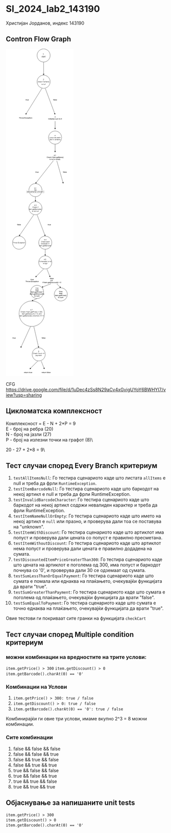 # SI_2024_lab2_143190

Христијан Јорданов, индекс 143190

## Contron Flow Graph

![143190-cfg](143190-cfg.png)

CFG https://drive.google.com/file/d/1uDec4zSs8N29aCv4xGvigUYoY6BWHYI7/view?usp=sharing

## Цикломатска комплексност

Комплексност = E - N + 2\*P = 9\
E - број на ребра (20)\
N - број на јазли (27)\
P - број на излезни точки на графот (8)\

20 - 27 + 2\*8 = 9\

## Тест случаи според Еvery Branch критериум

1. `testAllItemsNull`: Го тестира сценариото каде што листата `allItems` е null и треба да фрли `RuntimeException`.
2. `testItemBarcodeNull`: Го тестира сценариото каде што баркодот на некој артикл е null и треба да фрли RuntimeException.
3. `testInvalidBarcodeCharacter`: Го тестира сценариото каде што баркодот на некој артикл содржи невалиден карактер и треба да фрли RuntimeException.
4. `testItemNameNullOrEmpty`: Го тестира сценариото каде што името на некој артикл е `null` или празно, и проверува дали тоа се поставува на "unknown".
5. `testItemWithDiscount`: Го тестира сценариото каде што артиклот има попуст и проверува дали цената со попуст е правилно пресметана.
6. `testItemWithoutDiscount`: Го тестира сценариото каде што артиклот нема попуст и проверува дали цената е правилно додадена на сумата.
7. `testDiscountedItemPriceGreaterThan300`: Го тестира сценариото каде што цената на артиклот е поголема од 300, има попуст и баркодот почнува со '0', и проверува дали 30 се одземаат од сумата.
8. `testSumLessThanOrEqualPayment`: Го тестира сценариото каде што сумата е помала или еднаква на плаќањето, очекувајќи функцијата да врати "true".
9. `testSumGreaterThanPayment`: Го тестира сценариото каде што сумата е поголема од плаќањето, очекувајќи функцијата да врати "false".
10. `testSumEqualToPayment`: Го тестира сценариото каде што сумата е точно еднаква на плаќањето, очекувајќи функцијата да врати "true".

Овие тестови ги покриваат сите гранки на функцијата `checkCart`

## Тест случаи според Multiple condition критериум

### можни комбинации на вредностите на трите услови:

`item.getPrice() > 300`
`item.getDiscount() > 0`
`item.getBarcode().charAt(0) == '0'`

### Комбинации на Услови

1. `item.getPrice() > 300: true / false`
2. `item.getDiscount() > 0: true / false`
3. `item.getBarcode().charAt(0) == '0': true / false`

Комбинирајќи ги овие три услови, имаме вкупно
2^3 = 8 можни комбинации.

### Сите комбинации

1. false && false && false
2. false && false && true
3. false && true && false
4. false && true && true
5. true && false && false
6. true && false && true
7. true && true && false
8. true && true && true

## Објаснување за напишаните unit tests

    item.getPrice() > 300
    item.getDiscount() > 0
    item.getBarcode().charAt(0) == '0'
